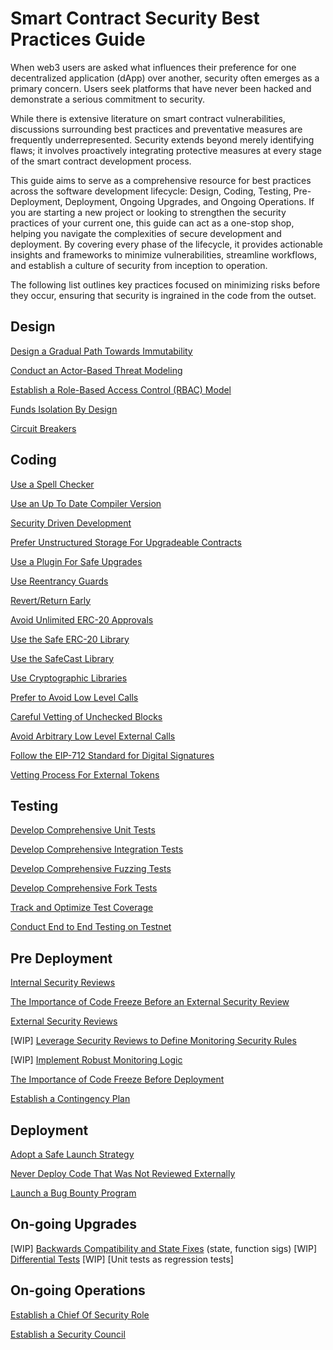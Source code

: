 # Smart Contract Security Best Practices Guide

When web3 users are asked what influences their preference for one decentralized application (dApp) over another, security often emerges as a primary concern. Users seek platforms that have never been hacked and demonstrate a serious commitment to security. 

While there is extensive literature on smart contract vulnerabilities, discussions surrounding best practices and preventative measures are frequently underrepresented. Security extends beyond merely identifying flaws; it involves proactively integrating protective measures at every stage of the smart contract development process. 

This guide aims to serve as a comprehensive resource for best practices across the software development lifecycle: Design, Coding, Testing, Pre-Deployment, Deployment, Ongoing Upgrades, and Ongoing Operations. If you are starting a new project or looking to strengthen the security practices of your current one, this guide can act as a one-stop shop, helping you navigate the complexities of secure development and deployment. By covering every phase of the lifecycle, it provides actionable insights and frameworks to minimize vulnerabilities, streamline workflows, and establish a culture of security from inception to operation.

The following list outlines key practices focused on minimizing risks before they occur, ensuring that security is ingrained in the code from the outset.

## Design
[Design a Gradual Path Towards Immutability](./best-practices/gradual-immutability-path.md)

[Conduct an Actor-Based Threat Modeling](./best-practices/actor-based-threat-modeling.md)

[Establish a Role-Based Access Control (RBAC) Model](./best-practices/rbac.md)

[Funds Isolation By Design](./best-practices/funds-isolation-by-design.md)

[Circuit Breakers](./best-practices/circuit-breakers.md)


## Coding
[Use a Spell Checker](./best-practices/use-spell-checker.md)

[Use an Up To Date Compiler Version](./best-practices/use-up-to-date-compiler-version.md)

[Security Driven Development](./best-practices/security-driven-development.md)

[Prefer Unstructured Storage For Upgradeable Contracts](./best-practices/unstructured-storage.md)

[Use a Plugin For Safe Upgrades](./best-practices/plugin-for-safe-upgrades.md)

[Use Reentrancy Guards](./best-practices/reentrancy-guards.md)

[Revert/Return Early](./best-practices/revert-return-early.md)

[Avoid Unlimited ERC-20 Approvals](./best-practices/avoid-unlimited-erc20-approvals.md)

[Use the Safe ERC-20 Library](./best-practices/safe-erc20-library.md)

[Use the SafeCast Library](./best-practices/safe-cast-library.md)

[Use Cryptographic Libraries](./best-practices/use-cryptographic-libs.md)

[Prefer to Avoid Low Level Calls](./best-practices/avoid-low-level-calls.md)

[Careful Vetting of Unchecked Blocks](./best-practices/careful-vetting-of-unchecked-blocks.md)

[Avoid Arbitrary Low Level External Calls](./best-practices/avoid-arbitrary-external-calls.md)

[Follow the EIP-712 Standard for Digital Signatures](./best-practices/adhere-to-eip-712.md)

[Vetting Process For External Tokens](./best-practices/vetting-process-for-external-tokens.md)

## Testing
[Develop Comprehensive Unit Tests](./best-practices/unit-tests.md)

[Develop Comprehensive Integration Tests](./best-practices/integration-tests.md)

[Develop Comprehensive Fuzzing Tests](./best-practices/fuzzing-tests.md)

[Develop Comprehensive Fork Tests](./best-practices/fork-tests.md)

[Track and Optimize Test Coverage](./best-practices/optimize-test-coverage.md)

[Conduct End to End Testing on Testnet](./best-practices/e2e-tests.md)

## Pre Deployment
[Internal Security Reviews](./best-practices/internal-security-reviews.md)

[The Importance of Code Freeze Before an External Security Review](./best-practices/importance-of-code-freeze-before-an-external-review.md)

[External Security Reviews](./best-practices/external-security-reviews.md)

[WIP] [Leverage Security Reviews to Define Monitoring Security Rules](./best-practices/security-reviews-monitoring.md)

[WIP] [Implement Robust Monitoring Logic]()

[The Importance of Code Freeze Before Deployment](./best-practices/importance-of-code-freeze-before-deployment.md)

[Establish a Contingency Plan](./best-practices/establish-contingency-plan.md)

## Deployment

[Adopt a Safe Launch Strategy](./best-practices/soft-launch.md)

[Never Deploy Code That Was Not Reviewed Externally](./best-practices/never-deploy-without-review.md)

[Launch a Bug Bounty Program](./best-practices/bug-bounty.md)

## On-going Upgrades
[WIP] [Backwards Compatibility and State Fixes]() (state, function sigs)
[WIP] [Differential Tests]()
[WIP] [Unit tests as regression tests]
## On-going Operations
[Establish a Chief Of Security Role](./best-practices/chief-of-security.md)

[Establish a Security Council](./best-practices/security-council.md)